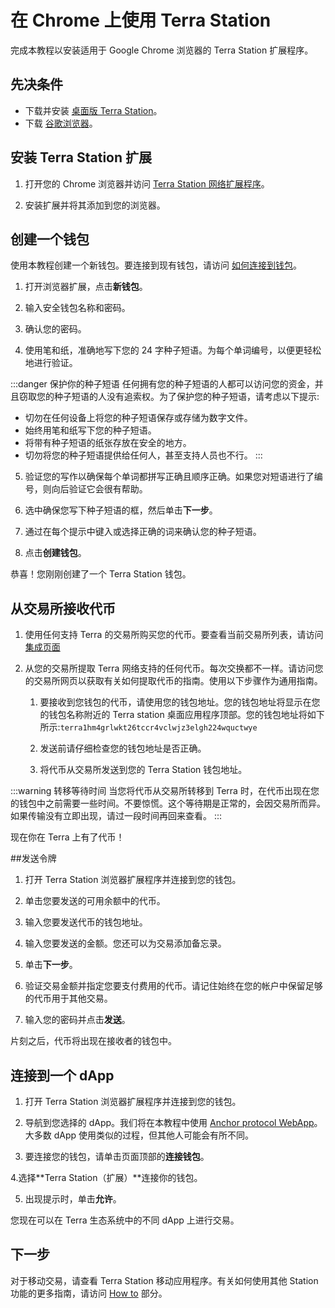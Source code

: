 # 在 Chrome 上使用 Terra Station
完成本教程以安装适用于 Google Chrome 浏览器的 Terra Station 扩展程序。

## 先决条件

- 下载并安装 [桌面版 Terra Station](/zh/Tutorials/Get-started/Terra-Station-desktop.md)。
- 下载 [谷歌浏览器](https://www.google.com/chrome/)。

## 安装 Terra Station 扩展

1. 打开您的 Chrome 浏览器并访问 [Terra Station 网络扩展程序](https://chrome.google.com/webstore/detail/terra-station/aiifbnbfobpmeekipheeijimdpnlpgpp)。

2. 安装扩展并将其添加到您的浏览器。

## 创建一个钱包

使用本教程创建一个新钱包。要连接到现有钱包，请访问 [如何连接到钱包](/zh/How-to/Terra-Station/Wallet.md#connect-to-a-wallet-using-a-private-key)。

1. 打开浏览器扩展，点击**新钱包**。

2. 输入安全钱包名称和密码。

3. 确认您的密码。

4. 使用笔和纸，准确地写下您的 24 字种子短语。为每个单词编号，以便更轻松地进行验证。

:::danger 保护你的种子短语
任何拥有您的种子短语的人都可以访问您的资金，并且窃取您的种子短语的人没有追索权。为了保护您的种子短语，请考虑以下提示:

- 切勿在任何设备上将您的种子短语保存或存储为数字文件。
- 始终用笔和纸写下您的种子短语。
- 将带有种子短语的纸张存放在安全的地方。
- 切勿将您的种子短语提供给任何人，甚至支持人员也不行。
:::

5. 验证您的写作以确保每个单词都拼写正确且顺序正确。如果您对短语进行了编号，则向后验证它会很有帮助。

5. 选中确保您写下种子短语的框，然后单击**下一步**。

6. 通过在每个提示中键入或选择正确的词来确认您的种子短语。

7. 点击**创建钱包**。

恭喜！您刚刚创建了一个 Terra Station 钱包。

## 从交易所接收代币

1. 使用任何支持 Terra 的交易所购买您的代币。要查看当前交易所列表，请访问 [集成页面](/zh/Reference/integrations.html#exchanges)

1. 从您的交易所提取 Terra 网络支持的任何代币。每次交换都不一样。请访问您的交易所网页以获取有关如何提取代币的指南。使用以下步骤作为通用指南。

    1. 要接收到您钱包的代币，请使用您的钱包地址。您的钱包地址将显示在您的钱包名称附近的 Terra station 桌面应用程序顶部。您的钱包地址将如下所示:`terra1hm4grlwkt26tccr4vclwjz3elgh224wquctwye`

    1. 发送前请仔细检查您的钱包地址是否正确。

    1. 将代币从交易所发送到您的 Terra Station 钱包地址。

:::warning 转移等待时间
当您将代币从交易所转移到 Terra 时，在代币出现在您的钱包中之前需要一些时间。不要惊慌。这个等待期是正常的，会因交易所而异。如果传输没有立即出现，请过一段时间再回来查看。
:::

现在你在 Terra 上有了代币！

##发送令牌

1. 打开 Terra Station 浏览器扩展程序并连接到您的钱包。

2. 单击您要发送的可用余额中的代币。

3. 输入您要发送代币的钱包地址。

4. 输入您要发送的金额。您还可以为交易添加备忘录。

5. 单击**下一步**。

6. 验证交易金额并指定您要支付费用的代币。请记住始终在您的帐户中保留足够的代币用于其他交易。

7. 输入您的密码并点击**发送**。

片刻之后，代币将出现在接收者的钱包中。

## 连接到一个 dApp

1. 打开 Terra Station 浏览器扩展程序并连接到您的钱包。

2. 导航到您选择的 dApp。我们将在本教程中使用 [Anchor protocol WebApp](https://app.anchorprotocol.com/)。大多数 dApp 使用类似的过程，但其他人可能会有所不同。

3. 要连接您的钱包，请单击页面顶部的**连接钱包**。

4.选择**Terra Station（扩展）**连接你的钱包。

5. 出现提示时，单击**允许**。

您现在可以在 Terra 生态系统中的不同 dApp 上进行交易。

## 下一步

对于移动交易，请查看 Terra Station 移动应用程序。有关如何使用其他 Station 功能的更多指南，请访问 [How to](/zh/How-to/Terra-Station) 部分。 